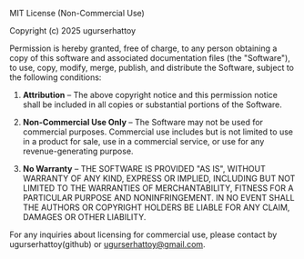 MIT License (Non-Commercial Use)

Copyright (c) 2025 ugurserhattoy

Permission is hereby granted, free of charge, to any person obtaining a copy
of this software and associated documentation files (the "Software"), to use,
copy, modify, merge, publish, and distribute the Software, subject to the following conditions:

1. **Attribution** – The above copyright notice and this permission notice shall be included in all copies or substantial portions of the Software.

2. **Non-Commercial Use Only** – The Software may not be used for commercial purposes. Commercial use includes but is not limited to use in a product for sale, use in a commercial service, or use for any revenue-generating purpose.

3. **No Warranty** – THE SOFTWARE IS PROVIDED "AS IS", WITHOUT WARRANTY OF ANY KIND, EXPRESS OR IMPLIED, INCLUDING BUT NOT LIMITED TO THE WARRANTIES OF MERCHANTABILITY, FITNESS FOR A PARTICULAR PURPOSE AND NONINFRINGEMENT. IN NO EVENT SHALL THE AUTHORS OR COPYRIGHT HOLDERS BE LIABLE FOR ANY CLAIM, DAMAGES OR OTHER LIABILITY.

For any inquiries about licensing for commercial use, please contact by ugurserhattoy(github) or ugurserhattoy@gmail.com.